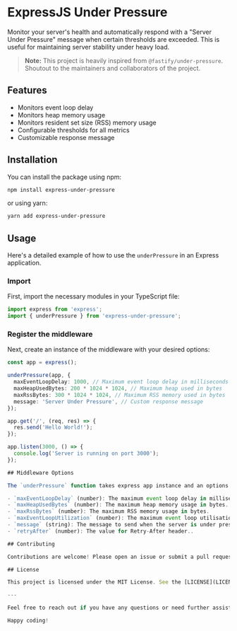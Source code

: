 # ExpressJS Under Pressure

Monitor your server's health and automatically respond with a "Server Under Pressure" message when certain thresholds are exceeded. This is useful for maintaining server stability under heavy load.

> **Note:** This project is heavily inspired from ```@fastify/under-pressure```. Shoutout to the maintainers and collaborators of the project.

## Features

- Monitors event loop delay
- Monitors heap memory usage
- Monitors resident set size (RSS) memory usage
- Configurable thresholds for all metrics
- Customizable response message

## Installation

You can install the package using npm:

```sh
npm install express-under-pressure
```

or using yarn:

```sh
yarn add express-under-pressure
```

## Usage

Here's a detailed example of how to use the `underPressure` in an Express application.

### Import

First, import the necessary modules in your TypeScript file:

```typescript
import express from 'express';
import { underPressure } from 'express-under-pressure';
```

### Register the middleware

Next, create an instance of the middleware with your desired options:

```typescript
const app = express();

underPressure(app, {
  maxEventLoopDelay: 1000, // Maximum event loop delay in milliseconds
  maxHeapUsedBytes: 200 * 1024 * 1024, // Maximum heap used in bytes
  maxRssBytes: 300 * 1024 * 1024, // Maximum RSS memory used in bytes
  message: 'Server Under Pressure', // Custom response message
});

app.get('/', (req, res) => {
  res.send('Hello World!');
});

app.listen(3000, () => {
  console.log('Server is running on port 3000');
});

## Middleware Options

The `underPressure` function takes express app instance and an options object with the following properties:

- `maxEventLoopDelay` (number): The maximum event loop delay in milliseconds.
- `maxHeapUsedBytes` (number): The maximum heap memory usage in bytes.
- `maxRssBytes` (number): The maximum RSS memory usage in bytes.
- `maxEventLoopUtilization` (number): The maximum event loop utilisation.
- `message` (string): The message to send when the server is under pressure.
- `retryAfter` (number): The value for Retry-After header..

## Contributing

Contributions are welcome! Please open an issue or submit a pull request on GitHub.

## License

This project is licensed under the MIT License. See the [LICENSE](LICENSE) file for details.

---

Feel free to reach out if you have any questions or need further assistance.

Happy coding!
```

